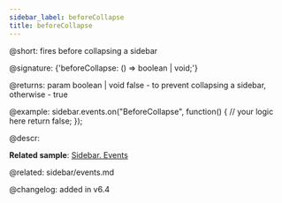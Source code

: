 ```yaml
---
sidebar_label: beforeCollapse
title: beforeCollapse
---          
```


@short: fires before collapsing a sidebar

@signature: {'beforeCollapse: () => boolean | void;'}

@returns:
param   boolean | void         false - to prevent collapsing a sidebar, otherwise - true

@example:
sidebar.events.on("BeforeCollapse", function() {
    // your logic here
    return false;
});


@descr:

**Related sample**: [Sidebar. Events](https://snippet.dhtmlx.com/qfddiu3i)


@related: sidebar/events.md

@changelog: added in v6.4